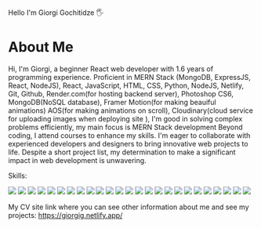 Hello I'm Giorgi Gochitidze 🖐️

<h1>About Me</h1>

<p>Hi, I'm Giorgi, a beginner React web developer with 1.6 years of programming experience. Proficient in MERN Stack (MongoDB, ExpressJS, React, NodeJS), React, JavaScript, HTML, CSS, Python, NodeJS, Netlify, Git, Github, Render.com(for hosting backend server), Photoshop CS6, MongoDB(NoSQL database), Framer Motion(for making beauiful animations) AOS(for making animations on scroll), Cloudinary(cloud service for uploading images when deploying site ), I'm good in solving complex problems efficiently, my main focus is MERN Stack development Beyond coding, I attend courses to enhance my skills. I'm eager to collaborate with experienced developers and designers to bring innovative web projects to life. Despite a short project list, my determination to make a significant impact in web development is unwavering.</p>

Skills:
<p>
  <img src="https://img.shields.io/badge/HTML5-E34F26?style=for-the-badge&logo=html5&logoColor=white" />
  <img src="https://img.shields.io/badge/CSS3-1572B6?style=for-the-badge&logo=css3&logoColor=white" />
  <img src="https://img.shields.io/badge/JavaScript-323330?style=for-the-badge&logo=javascript&logoColor=F7DF1E" />
  <img src="https://img.shields.io/badge/Python-FFD43B?style=for-the-badge&logo=python&logoColor=blue" />
  <img src="https://img.shields.io/badge/React-20232A?style=for-the-badge&logo=react&logoColor=61DAFB" />
  <img src="https://img.shields.io/badge/MERN-lawngreen?style=for-the-badge&logo=MERN&logoColor=white" />
  <img src="https://img.shields.io/badge/MongoDB-4EA94B?style=for-the-badge&logo=mongodb&logoColor=white" />
  <img src="https://img.shields.io/badge/Express%20js-000000?style=for-the-badge&logo=express&logoColor=white" />
  <img src="https://img.shields.io/badge/AOS-purple?style=for-the-badge&logo=AOS&logoColor=white" />
  <img src="https://img.shields.io/badge/NodeJS-339933?style=for-the-badge&logo=Node.js&logoColor=white" />
  <img src="https://img.shields.io/badge/Adobe%20Photoshop-31A8FF?style=for-the-badge&logo=Adobe%20Photoshop&logoColor=black" />
  <img src="https://img.shields.io/badge/Framer-black?style=for-the-badge&logo=framer&logoColor=blue" />
  <img src="https://img.shields.io/badge/Figma-34495e?style=for-the-badge&logo=Figma&logoColor=white" />
  <img src="https://img.shields.io/badge/GitHub-100000?style=for-the-badge&logo=github&logoColor=white" />
  <img src="https://img.shields.io/badge/Netlify-00C7B7?style=for-the-badge&logo=Netlify&logoColor=white" />
  <img src="https://img.shields.io/badge/Render.com-0077B5?style=for-the-badge&logo=Render&logoColor=white" />
  <img src="https://img.shields.io/badge/ReactIcons-61DAFB?style=for-the-badge&logo=ReactIcons&logoColor=white" />
  <img src="https://img.shields.io/badge/Cloudinary-3448C5?style=for-the-badge&logo=Cloudinary&logoColor=white"/>
  <img src="https://img.shields.io/badge/JWT-000000?style=for-the-badge&logo=JSON%20web%20tokens&logoColor=white"/>
  <img src="https://img.shields.io/badge/React_Router-CA4245?style=for-the-badge&logo=react-router&logoColor=white"/>
  <img src="https://img.shields.io/badge/Vite-B73BFE?style=for-the-badge&logo=vite&logoColor=FFD62E"/>
  <img src="https://img.shields.io/badge/VSCode-0078D4?style=for-the-badge&logo=visual%20studio%20code&logoColor=white"/>
  <img src="https://img.shields.io/badge/json-5E5C5C?style=for-the-badge&logo=json&logoColor=white"/>
  <img src="https://img.shields.io/badge/prettier-1A2C34?style=for-the-badge&logo=prettier&logoColor=F7BA3E"/>
  <img src="https://img.shields.io/badge/GIT-E44C30?style=for-the-badge&logo=git&logoColor=white"/>
</p>

My CV site link where you can see other information about me and see my projects:
https://giorgig.netlify.app/

